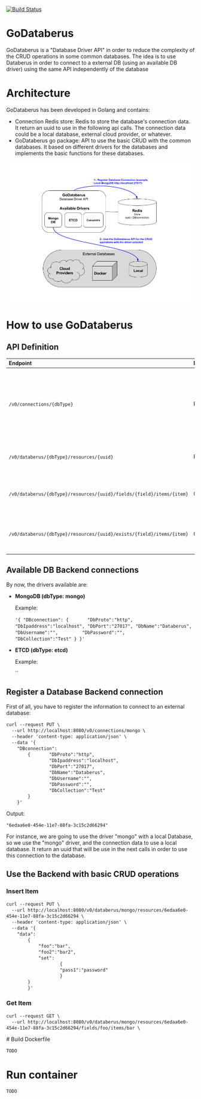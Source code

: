 [![Build Status](https://travis-ci.org/SwatLabs/GoDataberus.svg)](https://travis-ci.org/SwatLabs/GoDataberus)

# GoDataberus

GoDataberus is a "Database Driver API" in order to reduce the complexity of the CRUD operations in some common databases.
The idea is to use Databerus in order to connect to a external DB (using an available DB driver) using the same API independently of the database  

# Architecture

GoDataberus has been developed in Golang and contains:
 - Connection Redis store: Redis to store the database's connection data. It return an uuid to use in the following api calls. The connection data could be a local database, external cloud provider, or whatever.
 - GoDataberus go package: API to use the basic CRUD with the common databases. It based on different drivers for the databases and implements the basic functions for these databases.

![Image of architecture](architecture.png)

# How to use GoDataberus
## API Definition

| Endpoint     | Method     | Description |
| :------------- | :------------- | :------------- |
| ```/v0/connections/{dbType}``` | PUT | Register a new Database connection entry. Return uuid to use in the following calls to this database |
| ```/v0/databerus/{dbType}/resources/{uuid}``` | PUT | Insert an item in the database associated to the uuid |
| ```/v0/databerus/{dbType}/resources/{uuid}/fields/{field}/items/{item}``` | GET | Search for an item in the database associated to the uuid |
| ```/v0/databerus/{dbType}/resources/{uuid}/exists/{field}/items/{item}``` | GET | Return True if an item exists in the database associated to the uuid |

## Available DB Backend connections

By now, the drivers available are:
- **MongoDB (dbType: mongo)**

    Example:
    
    `'{
       	"DBconnection":
       		{		"DbProto":"http",
       				"DbIpaddress":"localhost",
       				"DbPort":"27017",
       				"DbName":"Databerus",
       			    "DbUsername":"",		
       			    "DbPassword":"",		
       			    "DbCollection":"Test"
       	    }
       	}' `
- **ETCD (dbType: etcd)**
   
   Example:
   
   ``

## Register a Database Backend connection

First of all, you have to register the information to connect to an external database:

```
curl --request PUT \
  --url http://localhost:8080/v0/connections/mongo \
  --header 'content-type: application/json' \
  --data '{
  	"DBconnection":
  		{		"DbProto":"http",
  				"DbIpaddress":"localhost",
  				"DbPort":"27017",
  				"DbName":"Databerus",
  			    "DbUsername":"",		
  			    "DbPassword":"",		
  			    "DbCollection":"Test"
  	    }
  	}' 
```

Output:

```
"6edaa6e0-454e-11e7-88fa-3c15c2d66294"
```  

For instance, we are going to use the driver "mongo" with a local Database, so we use the "mongo" driver,
and the connection data to use a local database. 
It return an uuid that will be use in the next calls in order to use this connection to the database.

## Use the Backend with basic CRUD operations

### Insert Item 
```
curl --request PUT \
  --url http://localhost:8080/v0/databerus/mongo/resources/6edaa6e0-454e-11e7-88fa-3c15c2d66294 \
  --header 'content-type: application/json' \
  --data '{
  	"data":
  		{
  			"foo":"bar",
  			"foo2":"bar2",		
  			"set":
  					{			
  					"pass1":"password"
  					}
  		}
  		}'
```
### Get Item
```
curl --request GET \
  --url http://localhost:8080/v0/databerus/mongo/resources/6edaa6e0-454e-11e7-88fa-3c15c2d66294/fields/foo/items/bar \
```


# Build Dockerfile

```
TODO
```

# Run container

```
TODO
```

